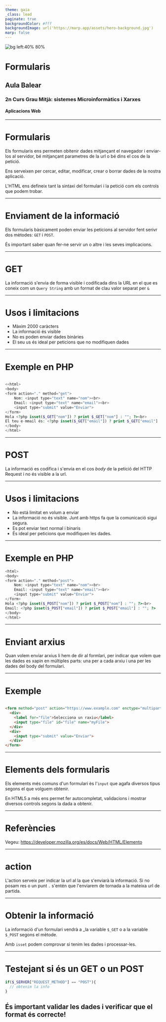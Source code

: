 ```yaml
---
theme: gaia
_class: lead
paginate: true
backgroundColor: #fff
backgroundImage: url('https://marp.app/assets/hero-background.jpg')
marp: false
---
```


![bg left:40% 80%](http://www.aulabalear.org/IMG/siteon0.png)

# **Formularis**

## Aula Balear
### 2n Curs Grau Mitjà: sistemes Microinformàtics i Xarxes
#### Aplicacions Web

---

# Formularis

Els formularis ens permeten obitenir dades mitjançant el navegador i enviar-los al servidor, bé mitjançant parametres de la url o bé dins el cos de la petició.

Ens serveixen per cercar, editar, modificar, crear o borrar dades de la nostra aplicació.

L'HTML ens defineix tant la sintaxi del formulari i la petició com els controls que podem trobar.

---

# Enviament de la informació

Els formularis bàsicament poden enviar les peticions al servidor fent serivr dos mètodes: `GET` i `POST`. 

És important saber quan fer-ne servir un o altre i les seves implicacions.

---

# GET

La informació s'envia de forma visible i codificada dins la URL en el que es coneix com un `Query String` amb un format de clau valor separat per `&`

---

# Usos i limitacions

* Màxim 2000 caràcters
* La informació és visible
* No es poden enviar dades binàries
* El seu us és ideal per peticions que no modifiquen dades

---

# Exemple en PHP

```php

<<html>
<body>
<form action="." method="get">
    Nom: <input type="text" name="nom"><br>
    Email: <input type="text" name="email"><br>
    <input type="submit" value="Enviar">
</form>
Hola <?php isset($_GET["nom"]) ? print $_GET["nom"] : ""; ?><br>
El teu e-mmail és: <?php isset($_GET["email"]) ? print $_GET["email"] : ""; ?>
</body>
</html>
```
---

# POST

La informació es codifica i s'envia en el cos *body* de la petició del HTTP Request i no és visible a la url.

---

# Usos i limitacions

* No está limitat en volum a enviar
* La informació no és visible. Junt amb https fa que la comunicació sigui segura.
* Es pot enviar text normal i binaris
* És ideal per peticions que modifiquen les dades.

---

# Exemple en PHP

```php
<html>
<body>
<form action="." method="post">
    Nom: <input type="text" name="nom"><br>
    Email: <input type="text" name="email"><br>
    <input type="submit" value="Enviar">
</form>
Hola <?php isset($_POST["nom"]) ? print $_POST["nom"] : ""; ?><br>
Email: <?php isset($_POST["email"]) ? print $_POST["email"] : ""; ?>
</body>
</html>

```

---

# Enviant arxius

Quan volem enviar arxius li hem de dir al formlari, per indicar que volem que les dades es xapin en múltiples parts: una per a cada arxiu i una per les dades del body del formulari.

---

# Exemple

```html

<form method="post" action="https://www.example.com" enctype="multipart/form-data">
  <div>
    <label for="file">Selecciona un raxiu</label>
    <input type="file" id="file" name="myFile">
  </div>
  <div>
    <input type="submit" value="Enviar">
  </div>
</form>

```

---

# Elements dels formularis

Els elements més comuns d'un formulari ès l'`input` que agafa diversos tipus segons el que volguem obtenir.

En HTML5 a més ens permet fer autocompletat, validacions i mostrar diversos controls segons la dada a obtenir.

---

# Referències

Vegeu: https://developer.mozilla.org/es/docs/Web/HTML/Elemento

---

# action

L'action serveix per indicar la url al la que s'enviarà la informació. Si no posam res o un punt `.` s'entén que l'enviarem de tornada a la mateixa url de partida.

---

# Obtenir la informació

La informació d'un formulari vendrà a _la variable `$_GET` o a la variable `$_POST` segons el mètode.

Amb `isset` podem comprovar si tenim les dades i processar-les.

---

# Testejant si és un GET o un POST

```php
if($_SERVER["REQUEST_METHOD"] == "POST"){
  // obtenim la info
}
```

És important validar les dades i verificar que el format és correcte!
---
